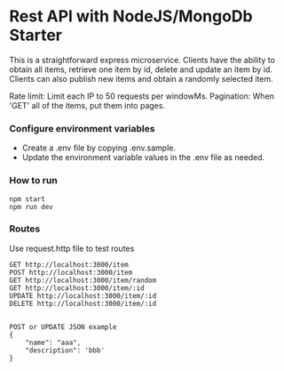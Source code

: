 # Rest API with NodeJS/MongoDb Starter


This is a straightforward express microservice. Clients have the ability to obtain all items, retrieve one item by id, delete and update an item by id. Clients can also publish new items and obtain a randomly selected item.

Rate limit: Limit each IP to 50 requests per windowMs.
Pagination: When 'GET' all of the items, put them into pages.


### Configure environment variables

* Create a .env file by copying .env.sample.
* Update the environment variable values in the .env file as needed.

### How to run

```
npm start
npm run dev
```

### Routes
Use request.http file to test routes

```
GET http://localhost:3000/item
POST http://localhost:3000/item
GET http://localhost:3000/item/random
GET http://localhost:3000/item/:id
UPDATE http://localhost:3000/item/:id
DELETE http://localhost:3000/item/:id


POST or UPDATE JSON example
{
    "name": "aaa",
    "description": 'bbb'
}

```
